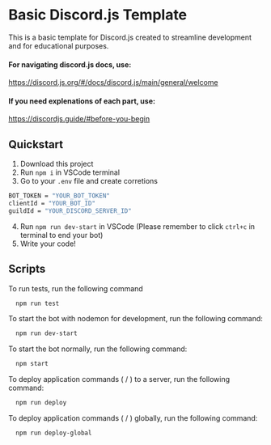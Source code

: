 
# Basic Discord.js Template

This is a basic template for Discord.js created to streamline development and for educational purposes.

#### For navigating discord.js docs, use:
https://discord.js.org/#/docs/discord.js/main/general/welcome

#### If you need explenations of each part, use:
https://discordjs.guide/#before-you-begin
## Quickstart 

1. Download this project
2. Run `npm i` in VSCode terminal
3. Go to your `.env` file and create corretions
```bash
BOT_TOKEN = "YOUR_BOT_TOKEN"
clientId = "YOUR_BOT_ID"
guildId = "YOUR_DISCORD_SERVER_ID"
```
4. Run `npm run dev-start` in VSCode (Please remember to click `ctrl+c` in terminal to end your bot)
5. Write your code!
## Scripts

To run tests, run the following command

```bash
  npm run test
```

To start the bot with nodemon for development, run the following command:
```bash
  npm run dev-start
```
To start the bot normally, run the following command:
```bash
  npm start
```
To deploy application commands ( / ) to a server, run the following command:
```bash
  npm run deploy
```
To deploy application commands ( / ) globally, run the following command:
```bash
  npm run deploy-global
```